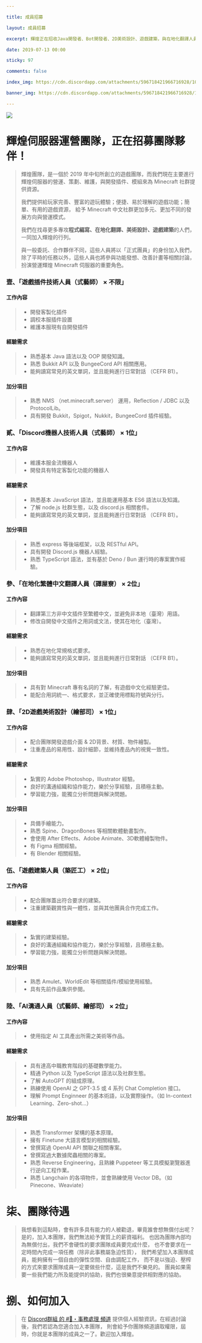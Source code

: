 ```yaml
---

title: 成員招募

layout: 成員招募

excerpt: 輝煌正在招收Java開發者、Bot開發者、2D美術設計、遊戲建築，與在地化翻譯人員呦，來嘛來嘛！

date: 2019-07-13 00:00

sticky: 97

comments: false

index_img: https://cdn.discordapp.com/attachments/596718421966716928/1088834347173429298/122e7f2a32d63900.png

banner_img: https://cdn.discordapp.com/attachments/596718421966716928/1088834347173429298/122e7f2a32d63900.png

---
```


![](https://media.discordapp.net/attachments/596718421966716928/971190210928992267/AddText_05-04-06.36.35.png)


# **輝煌伺服器運營團隊，正在招募團隊夥伴！** 
> 輝煌團隊，是一個於 2019 年中旬所創立的遊戲團隊，而我們現在主要進行
> 輝煌伺服器的營運、策劃、維護，與開發插件、模組來為 Minecraft 社群提供資源。
> 
> 我們提供給玩家完善、豐富的遊玩體驗；便捷、易於理解的遊戲功能；簡單、有用的遊戲資源，
> 給予 Minecraft 中文社群更加多元、更加不同的發展方向與營運模式。
> 
> 我們在找尋更多專攻**程式編寫、在地化翻譯、美術設計、遊戲建築**的人們，一同加入輝煌的行列。
> 
> 與一般委託、合作夥伴不同，這些人員將以「正式團員」的身份加入我們，
> 除了平時的任務以外，這些人員也將參與功能發想、改善計畫等相關討論，
> 扮演營運輝煌 Minecraft 伺服器的重要角色。

### **壹、「遊戲插件技術人員（式藝師） × 不限」**
#### 工作內容
> - 開發客製化插件
> - 調校本服插件設置
> - 維護本服現有自開發插件

#### 經驗需求
> - 熟悉基本 Java 語法以及 OOP 開發知識。
> - 熟悉 Bukkit API 以及 BungeeCord API 相關應用。
> - 能夠讀寫常見的英文單詞，並且能夠進行日常對話 （CEFR B1）。

#### 加分項目
> - 熟悉 NMS （net.minecraft.server） 運用，Reflection / JDBC 以及 ProtocolLib。
> - 具有開發 Bukkit，Spigot，Nukkit，BungeeCord 插件經驗。

### **貳、「Discord機器人技術人員（式藝師） × 1位」**
#### 工作內容
> - 維護本服金流機器人
> - 開發具有特定客製化功能的機器人

#### 經驗需求
> - 熟悉基本 JavaScript 語法，並且能運用基本 ES6 語法以及知識。
> - 了解 node.js 社群生態，以及 discord.js 相關套件。
> - 能夠讀寫常見的英文單詞，並且能夠進行日常對話 （CEFR B1）。

#### 加分項目
> - 熟悉 express 等後端框架，以及 RESTful API。
> - 具有開發 Discord.js 機器人經驗。
> - 熟悉 TypeScript 語法，並有基於 Deno / Bun 運行時的專案實作經驗。

### **參、「在地化繁體中文翻譯人員（譯屋寮） × 2位」**
#### 工作內容
> - 翻譯第三方非中文插件至繁體中文，並避免非本地（臺灣）用語。
> - 修改自開發中文插件之用詞或文法，使其在地化（臺灣）。

#### 經驗需求
> - 熟悉在地化常規格式要求。
> - 能夠讀寫常見的英文單詞，並且能夠進行日常對話 （CEFR B1）。

#### 加分項目
> - 具有對 Minecraft 專有名詞的了解，有遊戲中文化經驗更佳。
> - 能配合用詞統一、格式要求，並正確使用標點符號與分行。

### **肆、「2D遊戲美術設計（繪部司） × 1位」**
#### 工作內容
> - 配合團隊開發遊戲介面 & 2D背景、材質、物件繪製。
> - 注重產品的易用性、設計細節，並維持產品內的視覺一致性。

#### 經驗需求
> - 紮實的 Adobe Photoshop，Illustrator 經驗。
> - 良好的溝通組織和協作能力，樂於分享經驗，且積極主動。
> - 學習能力強，能獨立分析問題與解決問題。

#### 加分項目
> - 具備手繪能力。
> - 熟悉 Spine、DragonBones 等相關軟體動畫製作。
> - 會使用 After Effects、Adobe Animate、3D軟體繪製物件。
> - 有 Figma 相關經驗。
> - 有 Blender 相關經驗。

### **伍、「遊戲建築人員（築匠工） × 2位」**
#### 工作內容
> - 配合團隊蓋出符合要求的建築。
> - 注重建築觀賞性與一體性，並與其他團員合作完成工作。

#### 經驗需求
> - 紮實的建築經驗。
> - 良好的溝通組織和協作能力，樂於分享經驗，且積極主動。
> - 學習能力強，能獨立分析問題與解決問題。

#### 加分項目
> - 熟悉 Amulet、WorldEdit 等相關插件/模組使用經驗。
> - 具有先前作品集供參閱。

### **陸、「AI溝通人員（式藝師、繪部司） × 2位」**
#### 工作內容
> - 使用指定 AI 工具產出所需之美術等作品。

#### 經驗需求
> - 具有達高中職教育階段的基礎數學能力。
> - 精通 Python 以及 TypeScript 語法以及社群生態。
> - 了解 AutoGPT 的組成原理。
> - 熟練使用 OpenAI 之 GPT-3.5 或 4 系列 Chat Completion 接口。
> - 理解 Prompt Enginneer 的基本術語，以及實際操作。（如 In-context Learning、Zero-shot...）

#### 加分項目
> - 熟悉 Transformer 架構的基本原理。
> - 擁有 Finetune 大語言模型的相關經驗。
> - 曾撰寫過 OpenAI API 關聯之相關專案。
> - 曾撰寫過大數據爬蟲相關的專案。
> - 熟悉 Reverse Engineering，且熟練 Puppeteer 等工具模擬瀏覽器進行逆向工程作業。
> - 熟悉 Langchain 的各項物件，並會熟練使用 Vector DB。（如 Pinecone、Weaviate）

# **柒、團隊待遇**
> 我想看到這點時，會有許多具有能力的人被勸退，畢竟誰會想無償付出呢？
> 是的，加入本團隊，我們無法給予實質上的薪資福利。
> 也因為團隊內部均為無償付出，我們不會硬性的要求團隊成員要完成什麼，
> 也不會要求在一定時間內完成一項任務（除非此事務屬急迫性質），
> 我們希望加入本團隊成員，能夠擁有一個自由的彈性空間、自由調配工作，
> 而不是以強迫、壓榨的方式來要求團隊成員一定要做些什麼，這是我們不樂見的。
> 團員如果需要一些我們能力所及能提供的協助，我們也很樂意提供相對應的協助。

# **捌、如何加入**
> 在 [Discord群組 的 #💼・事務處理 頻道](https://discord.gg/5MHGpAFGEN) 提供個人經驗資訊，在經過討論後，我們若認為您適合加入本團隊，
> 則會給予你團隊頻道讀取權限，屆時，你就是本團隊的成員之一了。歡迎加入輝煌。
